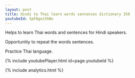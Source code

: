 ```yaml
---
layout: post
title: Hindi to Thai learn words sentences dictionary 359 
youtubeId: SpF8goi5hBo
---
```

 
 
Helps to learn Thai words and sentences for Hindi speakers.

Opportunitiy to repeat the words sentences. 

Practice Thai language. 
 
{% include youtubePlayer.html id=page.youtubeId %}
 
 
{% include analytics.html %}